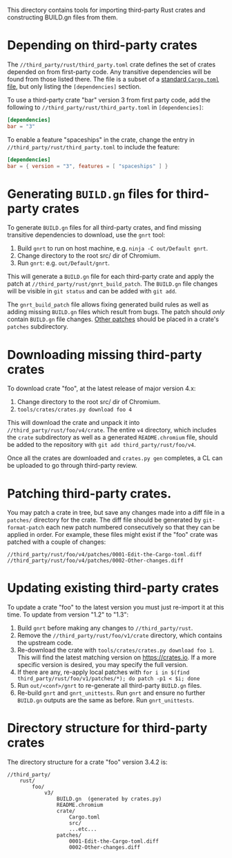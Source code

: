 This directory contains tools for importing third-party Rust crates and
constructing BUILD.gn files from them.

# Depending on third-party crates

The `//third_party/rust/third_party.toml` crate defines the set of crates
depended on from first-party code. Any transitive dependencies will be found
from those listed there. The file is a subset of a
[standard `Cargo.toml` file](https://doc.rust-lang.org/cargo/reference/manifest.html),
but only listing the `[dependencies]` section.

To use a third-party crate "bar" version 3 from first party code, add the
following to `//third_party/rust/third_party.toml` in `[dependencies]`:
```toml
[dependencies]
bar = "3"
```

To enable a feature "spaceships" in the crate, change the entry in
`//third_party/rust/third_party.toml` to include the feature:
```toml
[dependencies]
bar = { version = "3", features = [ "spaceships" ] }
```

# Generating `BUILD.gn` files for third-party crates

To generate `BUILD.gn` files for all third-party crates, and find missing
transitive dependencies to download, use the `gnrt` tool:
1. Build `gnrt` to run on host machine, e.g. `ninja -C out/Default gnrt`.
1. Change directory to the root src/ dir of Chromium.
2. Run `gnrt`: e.g. `out/Default/gnrt`.

This will generate a `BUILD.gn` file for each third-party crate and apply the
patch at `//third_party/rust/gnrt_build_patch`. The `BUILD.gn` file changes
will be visible in `git status` and can be added with `git add`.

The `gnrt_build_patch` file allows fixing generated build rules as well as
adding missing `BUILD.gn` files which result from bugs. The patch should *only*
contain `BUILD.gn` file changes. [Other patches](#patching-third-party-crates)
should be placed in a crate's `patches` subdirectory.

# Downloading missing third-party crates

To download crate "foo", at the latest release of major version 4.x:
1. Change directory to the root src/ dir of Chromium.
1. `tools/crates/crates.py download foo 4`

This will download the crate and unpack it into
`//third_party/rust/foo/v4/crate`. The entire `v4` directory, which includes the
`crate` subdirectory as well as a generated `README.chromium` file, should be
added to the repository with `git add third_party/rust/foo/v4`.

Once all the crates are downloaded and `crates.py gen` completes, a CL can be
uploaded to go through third-party review.

# Patching third-party crates.

You may patch a crate in tree, but save any changes made into a diff file in
a `patches/` directory for the crate. The diff file should be generated by
`git-format-patch` each new patch numbered consecutively so that they can be
applied in order. For example, these files might exist if the "foo" crate was
patched with a couple of changes:

```
//third_party/rust/foo/v4/patches/0001-Edit-the-Cargo-toml.diff
//third_party/rust/foo/v4/patches/0002-Other-changes.diff
```

# Updating existing third-party crates

To update a crate "foo" to the latest version you must just re-import it at this
time. To update from version "1.2" to "1.3":
1. Build `gnrt` before making any changes to `//third_party/rust`.
1. Remove the `//third_party/rust/foo/v1/crate` directory, which contains the
upstream code.
1. Re-download the crate with `tools/crates/crates.py download foo 1`. This will
find the latest matching version on https://crates.io. If a more specific
version is desired, you may specify the full version.
1. If there are any, re-apply local patches with
`for i in $(find third_party/rust/foo/v1/patches/*); do patch -p1 < $i; done`
1. Run `out/<conf>/gnrt` to re-generate all third-party `BUILD.gn` files.
1. Re-build `gnrt` and `gnrt_unittests`. Run `gnrt` and ensure no further
`BUILD.gn` outputs are the same as before. Run `gnrt_unittests`.

# Directory structure for third-party crates

The directory structure for a crate "foo" version 3.4.2 is:
```
//third_party/
    rust/
        foo/
            v3/
                BUILD.gn  (generated by crates.py)
                README.chromium
                crate/
                    Cargo.toml
                    src/
                    ...etc...
                patches/
                    0001-Edit-the-Cargo-toml.diff
                    0002-Other-changes.diff
```
